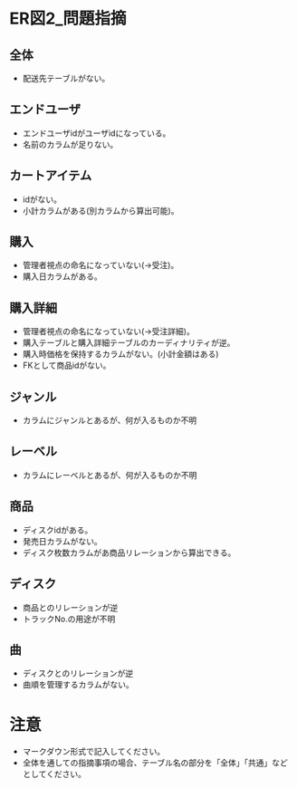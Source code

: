 # ER図2_問題指摘
## 全体
- 配送先テーブルがない。

## エンドユーザ
- エンドユーザidがユーザidになっている。
- 名前のカラムが足りない。

## カートアイテム
- idがない。
- 小計カラムがある(別カラムから算出可能)。

## 購入
- 管理者視点の命名になっていない(→受注)。
- 購入日カラムがある。

## 購入詳細
- 管理者視点の命名になっていない(→受注詳細)。
- 購入テーブルと購入詳細テーブルのカーディナリティが逆。
- 購入時価格を保持するカラムがない。(小計金額はある)
- FKとして商品idがない。

## ジャンル
- カラムにジャンルとあるが、何が入るものか不明

## レーベル
- カラムにレーベルとあるが、何が入るものか不明

## 商品
- ディスクidがある。
- 発売日カラムがない。
- ディスク枚数カラムがあ商品リレーションから算出できる。

## ディスク
- 商品とのリレーションが逆
- トラックNo.の用途が不明

## 曲
- ディスクとのリレーションが逆
- 曲順を管理するカラムがない。

# 注意
* マークダウン形式で記入してください。
* 全体を通しての指摘事項の場合、テーブル名の部分を「全体」「共通」などとしてください。

